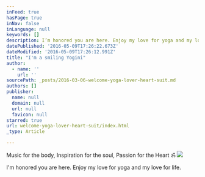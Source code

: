 ```yaml
---
inFeed: true
hasPage: true
inNav: false
inLanguage: null
keywords: []
description: I’m honored you are here. Enjoy my love for yoga and my love for life.
datePublished: '2016-05-09T17:26:22.673Z'
dateModified: '2016-05-09T17:26:12.991Z'
title: "I'm a smiling Yogini"
author:
  - name: ''
    url: ''
sourcePath: _posts/2016-03-06-welcome-yoga-lover-heart-suit.md
authors: []
publisher:
  name: null
  domain: null
  url: null
  favicon: null
starred: true
url: welcome-yoga-lover-heart-suit/index.html
_type: Article

---
```

Music for the body, Inspiration for the soul, Passion for the Heart ॐ
![](https://the-grid-user-content.s3-us-west-2.amazonaws.com/b71cb94b-8db8-4b41-9715-967ed642f566.jpg)

I'm honored you are here. Enjoy my love for yoga and my love for life.